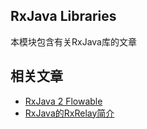 ## RxJava Libraries

本模块包含有关RxJava库的文章
 
## 相关文章

+ [RxJava 2 Flowable](docs/RxJava2–Flowable.md)
+ [RxJava的RxRelay简介](docs/RxJava的RxRelay简介.md)